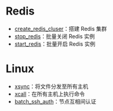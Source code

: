 # Redis
* [create_redis_cluser](redis/create_redis_cluster.sh)：搭建 Redis 集群
* [stop_redis](redis/stop_redis.sh)：批量关闭 Redis 实例
* [start_redis](redis/start_redis.sh)：批量开启 Redis 实例
# Linux
* [xsync](linux/xsync.sh)：将文件分发至所有主机
* [xcall](linux/xcall.sh)：在所有主机上执行命令
* [batch_ssh_auth](linux/batch_ssh_auth.sh)：节点互相间认证


